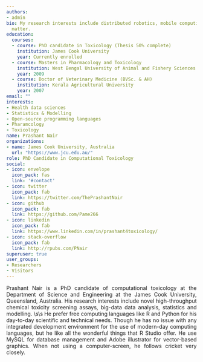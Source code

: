 ```yaml
---
authors:
- admin
bio: My research interests include distributed robotics, mobile computing and programmable
  matter.
education:
  courses:
  - course: PhD candidate in Toxicology (Thesis 50% complete)
    institution: James Cook University 
    year: Currently enrolled 
  - course: Masters in Pharmacology and Toxicology 
    institution: West Bengal University of Animal and Fishery Sciences 
    year: 2009
  - course: Doctor of Veterinary Medicine (BVSc. & AH)
    institution: Kerala Agricultural University 
    year: 2007
email: ""
interests:
- Health data sciences 
- Statistics & Modelling 
- Open-source programming languages  
- Pharamcology 
- Toxicology
name: Prashant Nair 
organizations:
- name: James Cook University, Australia 
  url: "https://www.jcu.edu.au/"
role: PhD Candidate in Computational Toxicology 
social:
- icon: envelope
  icon_pack: fas
  link: '#contact'
- icon: twitter
  icon_pack: fab
  link: https://twitter.com/ThePrashantNair
- icon: github
  icon_pack: fab
  link: https://github.com/Pame266
- icon: linkedin
  icon_pack: fab
  link: https://www.linkedin.com/in/prashant4toxicology/
- icon: stack-overflow
  icon_pack: fab
  link: http://rpubs.com/PNair
superuser: true
user_groups:
- Researchers
- Visitors
---
```

<div style="text-align: justify">
Prashant Nair is a PhD candidate of computational toxicology at the Department of Science and Engineering at the James Cook University, Queensland, Australia. His research interests include novel high-throughput chemical toxicity screening assays, big-data data analysis, statistics and modelling.  \s\s
He prefer free computing languages like R and Python for his day-to-day scientific and technical needs. Though he has no issue with any integrated development environment for the use of modern-day computing  languages, but he like all the wonderful things that R Studio offer. He use MySQL for database management and Adobe illustrator for vector-based graphics. When not using  a computer-screen, he follows cricket very closely. 
</div>




